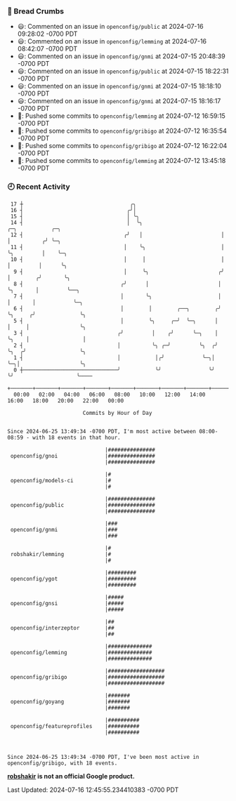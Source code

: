 ### 🍞 Bread Crumbs

 * 😃: Commented on an issue in `openconfig/public` at 2024-07-16 09:28:02 -0700 PDT
 * 😃: Commented on an issue in `openconfig/lemming` at 2024-07-16 08:42:07 -0700 PDT
 * 😃: Commented on an issue in `openconfig/gnmi` at 2024-07-15 20:48:39 -0700 PDT
 * 😃: Commented on an issue in `openconfig/public` at 2024-07-15 18:22:31 -0700 PDT
 * 😃: Commented on an issue in `openconfig/gnmi` at 2024-07-15 18:18:10 -0700 PDT
 * 😃: Commented on an issue in `openconfig/gnmi` at 2024-07-15 18:16:17 -0700 PDT
 * 🚢: Pushed some commits to `openconfig/lemming` at 2024-07-12 16:59:15 -0700 PDT
 * 🚢: Pushed some commits to `openconfig/gribigo` at 2024-07-12 16:35:54 -0700 PDT
 * 🚢: Pushed some commits to `openconfig/gribigo` at 2024-07-12 16:22:04 -0700 PDT
 * 🚢: Pushed some commits to `openconfig/lemming` at 2024-07-12 13:45:18 -0700 PDT

### 🕘 Recent Activity
```
 17 ┼                                  ╭╮
 16 ┤                                 ╭╯│
 15 ┤                                 │ ╰╮
 14 ┤                                 │  ╰╮                         ╭─╮           ╭─╮
 12 ┤                                ╭╯   │                         │ │          ╭╯ ╰─╮
 11 ┤                                │    ╰╮                        │ ╰╮         │    ╰─╮
 10 ┤                                │     │                        │  │         │      ╰╮
  9 ┤                                │     ╰╮                      ╭╯  │        ╭╯       ╰╮
  8 ┤                               ╭╯      │                      │   ╰╮       │         ╰──╮
  7 ┤                               │       ╰╮                     │    │       │            ╰─╮
  6 ┤                               │        │        ╭──╮        ╭╯    ╰╮     ╭╯              ╰╮
  5 ┤                               │        ╰╮     ╭─╯  ╰─╮      │      │     │                ╰╮
  3 ┤                              ╭╯         │    ╭╯      ╰─╮    │      ╰╮    │                 │
  2 ┤                              │          ╰╮ ╭─╯         ╰╮  ╭╯       ╰╮  ╭╯                 ╰╮
  1 ┤                              │           │╭╯            ╰─╮│         ╰─╮│                   ╰╮
  0 ┼──────────────────────────────╯           ╰╯               ╰╯           ╰╯                    ╰────
    +───────+───────+───────+───────+───────+───────+───────+───────+───────+───────+───────+───────+────
  00:00   02:00   04:00   06:00   08:00   10:00   12:00   14:00   16:00   18:00   20:00   22:00   00:00   

						Commits by Hour of Day


Since 2024-06-25 13:49:34 -0700 PDT, I'm most active between 08:00-08:59 - with 18 events in that hour.

```



```
                               |###############
 openconfig/gnoi               |###############
                               |###############

                               |#
 openconfig/models-ci          |#
                               |#

                               |###############
 openconfig/public             |###############
                               |###############

                               |###
 openconfig/gnmi               |###
                               |###

                               |#
 robshakir/lemming             |#
                               |#

                               |#########
 openconfig/ygot               |#########
                               |#########

                               |#####
 openconfig/gnsi               |#####
                               |#####

                               |##
 openconfig/interzeptor        |##
                               |##

                               |##############
 openconfig/lemming            |##############
                               |##############

                               |##################
 openconfig/gribigo            |##################
                               |##################

                               |#######
 openconfig/goyang             |#######
                               |#######

                               |##########
 openconfig/featureprofiles    |##########
                               |##########



Since 2024-06-25 13:49:34 -0700 PDT, I've been most active in openconfig/gribigo, with 18 events.

```
**[robshakir](mailto:robjs@google.com) is not an official Google product.**  


Last Updated: 2024-07-16 12:45:55.234410383 -0700 PDT
